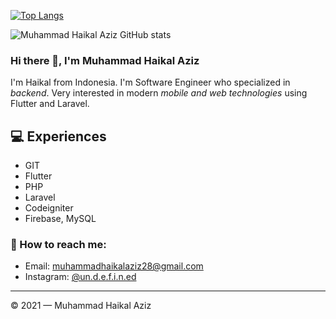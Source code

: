 [![Top Langs](https://github-readme-stats.vercel.app/api/top-langs/?username=Muhaziz28&layout=compact)](https://github.com/anuraghazra/github-readme-stats)

![Muhammad Haikal Aziz GitHub stats](https://github-readme-stats.vercel.app/api?username=Muhaziz28&show_icons=true&theme=cobalt)
<br>

### Hi there 👋, I'm Muhammad Haikal Aziz

I'm Haikal from Indonesia. I'm Software Engineer who specialized in *backend*. Very interested in modern *mobile and web technologies* using Flutter and Laravel.

## 💻 Experiences
- GIT
- Flutter
- PHP
- Laravel
- Codeigniter
- Firebase, MySQL

### 🚀 How to reach me:
- Email: [muhammadhaikalaziz28@gmail.com](muhammadhaikalaziz28@gmail.com)
- Instagram: [@un.d.e.f.i.n.ed](https://www.instagram.com/un.d.e.f.i.n.ed/)

---

© 2021 — Muhammad Haikal Aziz



